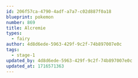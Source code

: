 ```yaml
---
id: 206f57ca-4790-4adf-a7a7-c02d887f0a18
blueprint: pokemon
number: 869
title: Alcremie
types:
  - fairy
author: 4d8d6ede-5963-429f-9c2f-74b897007e0c
tags:
  - stage-1
updated_by: 4d8d6ede-5963-429f-9c2f-74b897007e0c
updated_at: 1716571363
---
```


